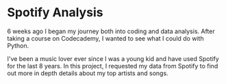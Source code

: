 # Spotify Analysis

6 weeks ago I began my journey both into coding and data analysis. 
After taking a course on Codecademy, I wanted to see what I could do with Python. 

I've been a music lover ever since I was a young kid and have used Spotify for the last 8 years. 
In this project, I requested my data from Spotify to find out more in depth details about my top artists and songs.

